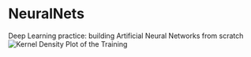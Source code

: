 # NeuralNets
Deep Learning practice: building Artificial Neural Networks from scratch
![Kernel Density Plot of the Training](https://github.com/LeanderNicolai/ArtificialNeuralNetworks/blob/master/KDP.gif)

